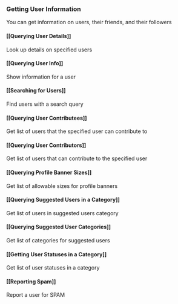 ### Getting User Information

You can get information on users, their friends, and their followers

#### [[Querying User Details]]

Look up details on specified users

#### [[Querying User Info]]

Show information for a user

#### [[Searching for Users]]

Find users with a search query

#### [[Querying User Contributees]]

Get list of users that the specified user can contribute to

#### [[Querying User Contributors]]

Get list of users that can contribute to the specified user

#### [[Querying Profile Banner Sizes]]

Get list of allowable sizes for profile banners

#### [[Querying Suggested Users in a Category]]

Get list of users in suggested users category

#### [[Querying Suggested User Categories]]

Get list of categories for suggested users

#### [[Getting User Statuses in a Category]]

Get list of user statuses in a category

#### [[Reporting Spam]]

Report a user for SPAM